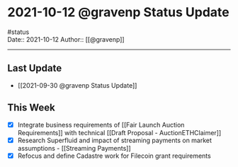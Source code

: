 # 2021-10-12 @gravenp Status Update
#status  
Date:: 2021-10-12
Author:: [[@gravenp]]  

---

## Last Update
- [[2021-09-30 @gravenp Status Update]]

## This Week
- [x] Integrate business requirements of [[Fair Launch Auction Requirements]] with technical [[Draft Proposal - AuctionETHClaimer]]
- [x] Research Superfluid and impact of streaming payments on market assumptions - [[Streaming Payments]]
- [x] Refocus and define Cadastre work for Filecoin grant requirements